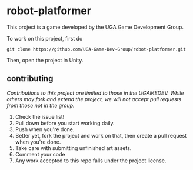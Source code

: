 # robot-platformer
This project is a game developed by the UGA Game Development Group.

To work on this project, first do

    git clone https://github.com/UGA-Game-Dev-Group/robot-platformer.git

Then, open the project in Unity.

## contributing

*Contributions to this project are limited to those in the UGAMEDEV. While others may fork and extend the project, we will not accept pull requests from those not in the group.*

1. Check the issue list!
2. Pull down before you start working daily.
3. Push when you're done.
4. Better yet, fork the project and work on that, then create a pull request when you're done.
5. Take care with submitting unfinished art assets.
6. Comment your code
7. Any work accepted to this repo falls under the project license.
